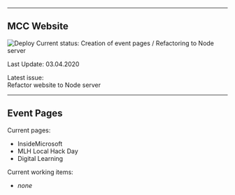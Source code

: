 -----------------------------------  
MCC Website  
-----------------------------------  
  
![Deploy](https://github.com/microsoft-campus-community/website/workflows/Deploy/badge.svg?branch=master)
Current status: Creation of event pages / Refactoring to Node server
  
Last Update: 03.04.2020  
  
Latest issue:  
Refactor website to Node server
  

-----------------------------------  
Event Pages  
-----------------------------------  
  
Current pages:  
 - InsideMicrosoft
 - MLH Local Hack Day
 - Digital Learning
 
Current working items:
 - *none*
